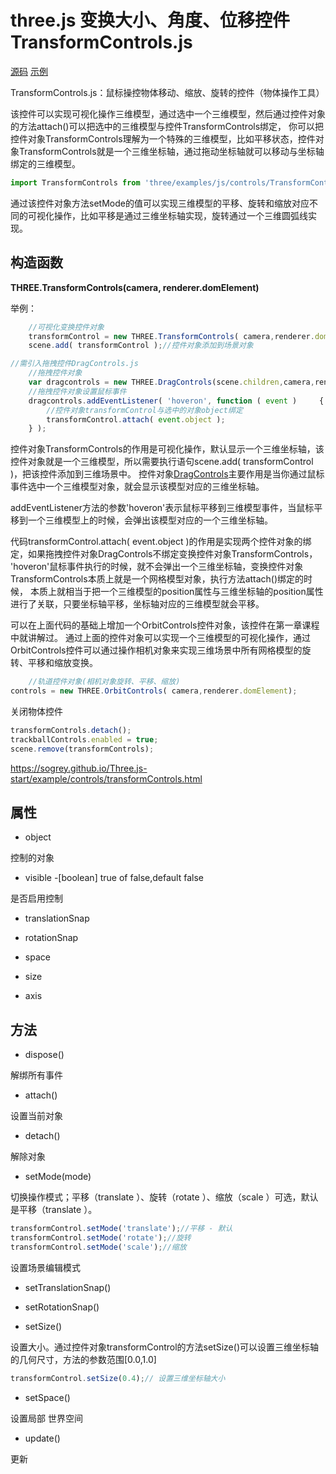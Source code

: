# three.js 变换大小、角度、位移控件 TransformControls.js

[源码](https://github.com/mrdoob/three.js/blob/dev/examples/js/controls/TransformControls.js) [示例](https://threejs.org/examples/misc_controls_transform.html)

TransformControls.js：鼠标操控物体移动、缩放、旋转的控件（物体操作工具）

该控件可以实现可视化操作三维模型，通过选中一个三维模型，然后通过控件对象的方法attach()可以把选中的三维模型与控件TransformControls绑定， 你可以把控件对象TransformControls理解为一个特殊的三维模型，比如平移状态，控件对象TransformControls就是一个三维坐标轴，通过拖动坐标轴就可以移动与坐标轴绑定的三维模型。

``` javascript
import TransformControls from 'three/examples/js/controls/TransformControls';
```

通过该控件对象方法setMode的值可以实现三维模型的平移、旋转和缩放对应不同的可视化操作，比如平移是通过三维坐标轴实现，旋转通过一个三维圆弧线实现。

## 构造函数

**THREE.TransformControls(camera, renderer.domElement)**

举例：

``` javascript
    //可视化变换控件对象
    transformControl = new THREE.TransformControls( camera,renderer.domElement );
    scene.add( transformControl );//控件对象添加到场景对象

//需引入拖拽控件DragControls.js
    //拖拽控件对象
    var dragcontrols = new THREE.DragControls(scene.children,camera,renderer.domElement );
    //拖拽控件对象设置鼠标事件
    dragcontrols.addEventListener( 'hoveron', function ( event )     {
        //控件对象transformControl与选中的对象object绑定
        transformControl.attach( event.object );
    } );
```

控件对象TransformControls的作用是可视化操作，默认显示一个三维坐标轴，该控件对象就是一个三维模型，所以需要执行语句scene.add( transformControl )，把该控件添加到三维场景中。 控件对象[DragControls](DragControls.js.md)主要作用是当你通过鼠标事件选中一个三维模型对象，就会显示该模型对应的三维坐标轴。

  addEventListener方法的参数'hoveron'表示鼠标平移到三维模型事件，当鼠标平移到一个三维模型上的时候，会弹出该模型对应的一个三维坐标轴。

  代码transformControl.attach( event.object )的作用是实现两个控件对象的绑定，如果拖拽控件对象DragControls不绑定变换控件对象TransformControls， 'hoveron'鼠标事件执行的时候，就不会弹出一个三维坐标轴，变换控件对象TransformControls本质上就是一个网格模型对象，执行方法attach()绑定的时候， 本质上就相当于把一个三维模型的position属性与三维坐标轴的position属性进行了关联，只要坐标轴平移，坐标轴对应的三维模型就会平移。

可以在上面代码的基础上增加一个OrbitControls控件对象，该控件在第一章课程中就讲解过。 通过上面的控件对象可以实现一个三维模型的可视化操作，通过OrbitControls控件可以通过操作相机对象来实现三维场景中所有网格模型的旋转、平移和缩放变换。 

``` javascript
    //轨道控件对象(相机对象旋转、平移、缩放)
controls = new THREE.OrbitControls( camera,renderer.domElement);
```



关闭物体控件

``` javascript
transformControls.detach();
trackballControls.enabled = true;
scene.remove(transformControls);
```

https://sogrey.github.io/Three.js-start/example/controls/transformControls.html

## 属性

- object

控制的对象

- visible -[boolean] true of false,default false  

是否启用控制

- translationSnap


- rotationSnap


- space


- size


- axis



## 方法


- dispose() 

解绑所有事件

- attach() 

设置当前对象

- detach() 

解除对象

- setMode(mode)

切换操作模式；平移（translate ）、旋转（rotate ）、缩放（scale ）可选，默认是平移（translate ）。


```javascript
transformControl.setMode('translate');//平移 - 默认
transformControl.setMode('rotate');//旋转
transformControl.setMode('scale');//缩放
```

设置场景编辑模式 

- setTranslationSnap()


- setRotationSnap()


- setSize() 

设置大小。通过控件对象transformControl的方法setSize()可以设置三维坐标轴的几何尺寸，方法的参数范围[0.0,1.0] 

``` javascript
transformControl.setSize(0.4);// 设置三维坐标轴大小
```

- setSpace() 

设置局部 世界空间

- update() 

更新
